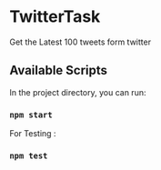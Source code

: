 # TwitterTask
Get the Latest 100 tweets form twitter

## Available Scripts

In the project directory, you can run:

### `npm start`

For Testing :
### `npm test`


